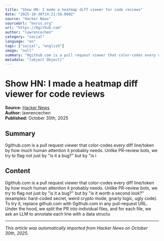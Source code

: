 ```yaml
---
title: "Show HN: I made a heatmap diff viewer for code reviews"
date: "2025-10-30T14:21:58.000Z"
source: "Hacker News"
sourceUrl: "hnrss.org"
url: "https://0github.com"
author: "lawrencechen"
category: "social"
language: "en"
tags: ["social", "english"]
image: "null"
summary: "0github.com is a pull request viewer that color-codes every diff line/token by how much human attention it probably needs. Unlike PR-review bots, we try to flag not just by "is it a bug?" but by "is i"
metadata: "[object Object]"
---
```


# Show HN: I made a heatmap diff viewer for code reviews

**Source:** [Hacker News](https://0github.com)  
**Author:** lawrencechen  
**Published:** October 30th, 2025  

## Summary

0github.com is a pull request viewer that color-codes every diff line/token by how much human attention it probably needs. Unlike PR-review bots, we try to flag not just by "is it a bug?" but by "is i

## Content

0github.com is a pull request viewer that color-codes every diff line/token by how much human attention it probably needs. Unlike PR-review bots, we try to flag not just by "is it a bug?" but by "is it worth a second look?" (examples: hard-coded secret, weird crypto mode, gnarly logic, ugly code). To try it, replace github.com with 0github.com in any pull-request URL. Under the hood, we split the PR into individual files, and for each file, we ask an LLM to annotate each line with a data structu

---

*This article was automatically imported from Hacker News on October 30th, 2025.*
